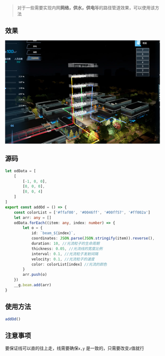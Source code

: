 > 对于一些需要实现内网**网络，供水，供电**等的路径管道效果，可以使用该方法

## 效果

![alt text](image.png)

## 源码

```ts
let odData = [
    [
        [-1, 0, 0],
        [0, 0, 0],
        [0, 0, 4]
    ]
]
export const addOd = () => {
    const colorList = ['#ffaf00', '#0046ff', '#00ff57', '#ff002a']
    let arr: any = []
    odData.forEach((item: any, index: number) => {
        let o = {
            id: `beam_${index}`,
            coordinates: JSON.parse(JSON.stringify(item)).reverse(),
            duration: 10, //光流粒子的生命周期
            thickness: 0.05, //光流线的宽度比例
            interval: 0.1, //光流粒子发射间隔
            velocity: 0.1, //光流粒子的速度
            color: colorList[index] //光流的颜色
        }
        arr.push(o)
    })
    __g.beam.add(arr)
}
```

## 使用方法

```ts
addOd()
```

## 注意事项

要保证线可以直的往上走，线需要确保`x,y` 是一致的，只需要改变`z`值就行

